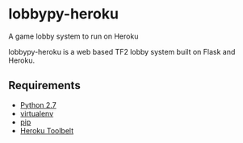 lobbypy-heroku
==============

A game lobby system to run on Heroku

lobbypy-heroku is a web based TF2 lobby system built on Flask and Heroku.

Requirements
----------

* [Python 2.7](http://www.python.org/download/)
* [virtualenv](http://pypi.python.org/pypi/virtualenv/)
* [pip](http://pypi.python.org/pypi/pip)
* [Heroku Toolbelt](https://toolbelt.heroku.com/)
